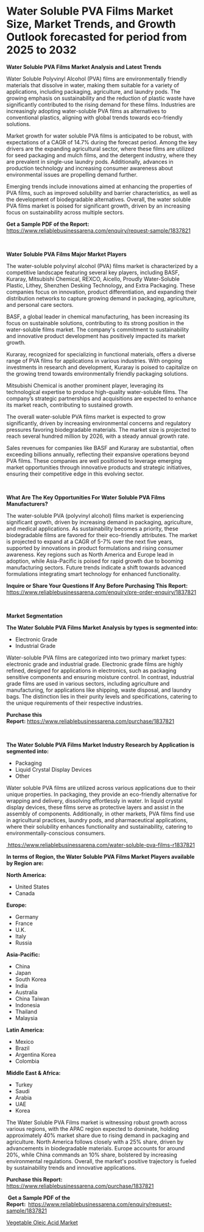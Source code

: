 <p><h1>Water Soluble PVA Films Market Size, Market Trends, and Growth Outlook forecasted for period from 2025 to 2032</h1></p><p><strong>Water Soluble PVA Films Market Analysis and Latest Trends</strong></p>
<p><p>Water Soluble Polyvinyl Alcohol (PVA) films are environmentally friendly materials that dissolve in water, making them suitable for a variety of applications, including packaging, agriculture, and laundry pods. The growing emphasis on sustainability and the reduction of plastic waste have significantly contributed to the rising demand for these films. Industries are increasingly adopting water-soluble PVA films as alternatives to conventional plastics, aligning with global trends towards eco-friendly solutions.</p><p>Market growth for water soluble PVA films is anticipated to be robust, with expectations of a CAGR of 14.7% during the forecast period. Among the key drivers are the expanding agricultural sector, where these films are utilized for seed packaging and mulch films, and the detergent industry, where they are prevalent in single-use laundry pods. Additionally, advances in production technology and increasing consumer awareness about environmental issues are propelling demand further.</p><p>Emerging trends include innovations aimed at enhancing the properties of PVA films, such as improved solubility and barrier characteristics, as well as the development of biodegradable alternatives. Overall, the water soluble PVA films market is poised for significant growth, driven by an increasing focus on sustainability across multiple sectors.</p></p>
<p><strong>Get a Sample PDF of the Report:&nbsp;</strong> <a href="https://www.reliablebusinessarena.com/enquiry/request-sample/1837821?utm_campaign=2330&utm_medium=2&utm_source=Github&utm_content=ia&utm_term=02032025&utm_id=water-soluble-pva-films">https://www.reliablebusinessarena.com/enquiry/request-sample/1837821</a></p>
<p>&nbsp;</p>
<p><strong>Water Soluble PVA Films Major Market Players</strong></p>
<p><p>The water-soluble polyvinyl alcohol (PVA) films market is characterized by a competitive landscape featuring several key players, including BASF, Kuraray, Mitsubishi Chemical, REXCO, Aicello, Proudly Water-Soluble Plastic, Lithey, Shenzhen Desking Technology, and Extra Packaging. These companies focus on innovation, product differentiation, and expanding their distribution networks to capture growing demand in packaging, agriculture, and personal care sectors.</p><p>BASF, a global leader in chemical manufacturing, has been increasing its focus on sustainable solutions, contributing to its strong position in the water-soluble films market. The company's commitment to sustainability and innovative product development has positively impacted its market growth.</p><p>Kuraray, recognized for specializing in functional materials, offers a diverse range of PVA films for applications in various industries. With ongoing investments in research and development, Kuraray is poised to capitalize on the growing trend towards environmentally friendly packaging solutions.</p><p>Mitsubishi Chemical is another prominent player, leveraging its technological expertise to produce high-quality water-soluble films. The company’s strategic partnerships and acquisitions are expected to enhance its market reach, contributing to sustained growth.</p><p>The overall water-soluble PVA films market is expected to grow significantly, driven by increasing environmental concerns and regulatory pressures favoring biodegradable materials. The market size is projected to reach several hundred million by 2026, with a steady annual growth rate.</p><p>Sales revenues for companies like BASF and Kuraray are substantial, often exceeding billions annually, reflecting their expansive operations beyond PVA films. These companies are well positioned to leverage emerging market opportunities through innovative products and strategic initiatives, ensuring their competitive edge in this evolving sector.</p></p>
<p>&nbsp;</p>
<p><strong>What Are The Key Opportunities For Water Soluble PVA Films Manufacturers?</strong></p>
<p><p>The water-soluble PVA (polyvinyl alcohol) films market is experiencing significant growth, driven by increasing demand in packaging, agriculture, and medical applications. As sustainability becomes a priority, these biodegradable films are favored for their eco-friendly attributes. The market is projected to expand at a CAGR of 5-7% over the next five years, supported by innovations in product formulations and rising consumer awareness. Key regions such as North America and Europe lead in adoption, while Asia-Pacific is poised for rapid growth due to booming manufacturing sectors. Future trends indicate a shift towards advanced formulations integrating smart technology for enhanced functionality.</p></p>
<p><strong>Inquire or Share Your Questions If Any Before Purchasing This Report:</strong> <a href="https://www.reliablebusinessarena.com/enquiry/pre-order-enquiry/1837821?utm_campaign=2330&utm_medium=2&utm_source=Github&utm_content=ia&utm_term=02032025&utm_id=water-soluble-pva-films">https://www.reliablebusinessarena.com/enquiry/pre-order-enquiry/1837821</a></p>
<p>&nbsp;</p>
<p><strong>Market Segmentation</strong></p>
<p><strong>The Water Soluble PVA Films Market Analysis by types is segmented into:</strong></p>
<p><ul><li>Electronic Grade</li><li>Industrial Grade</li></ul></p>
<p><p>Water-soluble PVA films are categorized into two primary market types: electronic grade and industrial grade. Electronic grade films are highly refined, designed for applications in electronics, such as packaging sensitive components and ensuring moisture control. In contrast, industrial grade films are used in various sectors, including agriculture and manufacturing, for applications like shipping, waste disposal, and laundry bags. The distinction lies in their purity levels and specifications, catering to the unique requirements of their respective industries.</p></p>
<p><strong>Purchase this Report:&nbsp;</strong><a href="https://www.reliablebusinessarena.com/purchase/1837821?utm_campaign=2330&utm_medium=2&utm_source=Github&utm_content=ia&utm_term=02032025&utm_id=water-soluble-pva-films">https://www.reliablebusinessarena.com/purchase/1837821</a></p>
<p>&nbsp;</p>
<p><strong>The Water Soluble PVA Films Market Industry Research by Application is segmented into:</strong></p>
<p><ul><li>Packaging</li><li>Liquid Crystal Display Devices</li><li>Other</li></ul></p>
<p><p>Water soluble PVA films are utilized across various applications due to their unique properties. In packaging, they provide an eco-friendly alternative for wrapping and delivery, dissolving effortlessly in water. In liquid crystal display devices, these films serve as protective layers and assist in the assembly of components. Additionally, in other markets, PVA films find use in agricultural practices, laundry pods, and pharmaceutical applications, where their solubility enhances functionality and sustainability, catering to environmentally-conscious consumers.</p></p>
<p><a href="https://www.reliablebusinessarena.com/water-soluble-pva-films-r1837821?utm_campaign=2330&utm_medium=2&utm_source=Github&utm_content=ia&utm_term=02032025&utm_id=water-soluble-pva-films">&nbsp;https://www.reliablebusinessarena.com/water-soluble-pva-films-r1837821</a></p>
<p><strong>In terms of Region, the Water Soluble PVA Films Market Players available by Region are:</strong></p>
<p>
    <p> <strong> North America: </strong>
        <ul>
            <li>United States</li>
            <li>Canada</li>
        </ul>
        </p> 
    <p> <strong> Europe: </strong>
        <ul>
            <li>Germany</li>
            <li>France</li>
            <li>U.K.</li>
            <li>Italy</li>
            <li>Russia</li>
        </ul>
        </p> 
    <p> <strong> Asia-Pacific: </strong>
        <ul>
            <li>China</li>
            <li>Japan</li>
            <li>South Korea</li>
            <li>India</li>
            <li>Australia</li>
            <li>China Taiwan</li>
            <li>Indonesia</li>
            <li>Thailand</li>
            <li>Malaysia</li>
        </ul>
        </p> 
    <p> <strong> Latin America: </strong>
        <ul>
            <li>Mexico</li>
            <li>Brazil</li>
            <li>Argentina Korea</li>
            <li>Colombia</li>
        </ul>
        </p> 
    <p> <strong> Middle East & Africa: </strong>
        <ul>
            <li>Turkey</li>
            <li>Saudi</li>
            <li>Arabia</li>
            <li>UAE</li>
            <li>Korea</li>
        </ul>
    </p>
    </p>
<p><p>The Water Soluble PVA Films market is witnessing robust growth across various regions, with the APAC region expected to dominate, holding approximately 40% market share due to rising demand in packaging and agriculture. North America follows closely with a 25% share, driven by advancements in biodegradable materials. Europe accounts for around 20%, while China commands an 10% share, bolstered by increasing environmental regulations. Overall, the market's positive trajectory is fueled by sustainability trends and innovative applications.</p></p>
<p><strong>Purchase this Report: </strong><a href="https://www.reliablebusinessarena.com/purchase/1837821?utm_campaign=2330&utm_medium=2&utm_source=Github&utm_content=ia&utm_term=02032025&utm_id=water-soluble-pva-films">https://www.reliablebusinessarena.com/purchase/1837821</a></p>
<p>&nbsp;<strong>Get a Sample PDF of the Report:&nbsp;&nbsp;</strong><a href="https://www.reliablebusinessarena.com/enquiry/request-sample/1837821?utm_campaign=2330&utm_medium=2&utm_source=Github&utm_content=ia&utm_term=02032025&utm_id=water-soluble-pva-films">https://www.reliablebusinessarena.com/enquiry/request-sample/1837821</a></p>
<p><strong></strong></p>
<p><p><a href="https://github.com/manesros8/Market-Research-Report-List-1/blob/main/vegetable-oleic-acid-market.md?utm_campaign=2330&utm_medium=2&utm_source=Github&utm_content=ia&utm_term=02032025&utm_id=water-soluble-pva-films">Vegetable Oleic Acid Market</a></p></p>